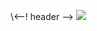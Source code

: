 \\<--! header -->
<img src="https://capsule-render.vercel.app/api?type=waving&color=0:58ACFA,100:2EFEF7&height=180&fontAlignY=36&section=header&text=Taek_2%20공부%20저장소%20📂&fontSize=25&fontColor=FFFFFF" />
